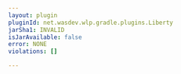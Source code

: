 ```yaml
---
layout: plugin
pluginId: net.wasdev.wlp.gradle.plugins.Liberty
jarSha1: INVALID
isJarAvailable: false
error: NONE
violations: []

---
```

